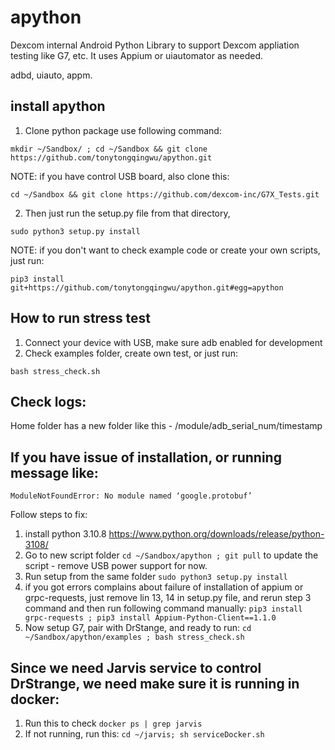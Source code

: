 # apython

Dexcom internal Android Python Library to support Dexcom appliation testing like G7, etc.  It uses Appium or uiautomator as needed.

adbd, uiauto, appm.

## install apython

1. Clone python package use following command:

`mkdir ~/Sandbox/ ; cd ~/Sandbox && git clone https://github.com/tonytongqingwu/apython.git`   

NOTE: if you have control USB board, also clone this:

`cd ~/Sandbox && git clone https://github.com/dexcom-inc/G7X_Tests.git`

2. Then just run the setup.py file from that directory,

`sudo python3 setup.py install`

NOTE: if you don't want to check example code or create your own scripts, just run:

`pip3 install git+https://github.com/tonytongqingwu/apython.git#egg=apython`

## How to run stress test

1. Connect your device with USB, make sure adb enabled for development
2. Check examples folder, create own test, or just run:

`bash stress_check.sh`

## Check logs:

Home folder has a new folder like this - /module/adb_serial_num/timestamp 

## If you have issue of installation, or running message like:
`ModuleNotFoundError: No module named ‘google.protobuf’`

Follow steps to fix:
1. install python 3.10.8 https://www.python.org/downloads/release/python-3108/   
2. Go to new script folder
`cd ~/Sandbox/apython ; git pull`
to update the script - remove USB power support for now.   
3. Run setup from the same folder
`sudo python3 setup.py install`
4. if you got errors complains about failure of installation of appium or grpc-requests, just remove lin 13, 14 in setup.py file, and rerun step 3 command and then run following command manually:
`pip3 install grpc-requests ; pip3 install Appium-Python-Client==1.1.0`
5. Now setup G7, pair with DrStange, and ready to run:
`cd ~/Sandbox/apython/examples ; bash stress_check.sh`

## Since we need Jarvis service to control DrStrange, we need make sure it is running in docker:
1. Run this to check
`docker ps | grep jarvis`
2. If not running, run this:
`cd ~/jarvis; sh serviceDocker.sh`


